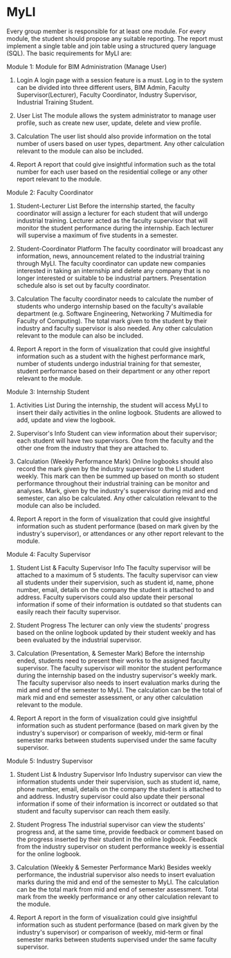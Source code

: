 # MyLI

Every group member is responsible for at least one module. For every module, the student 
should propose any suitable reporting. The report must implement a single table and join 
table using a structured query language (SQL). The basic requirements for MyLI are: 
 
Module 1: Module for BIM Administration (Manage User) 
1. Login
A login page with a session feature is a must. Log in to the system can be divided into three 
different users, BIM Admin, Faculty Supervisor(Lecturer), Faculty Coordinator, Industry 
Supervisor, Industrial Training Student.

2. User List
The module allows the system administrator to manage user profile, such as create new 
user, update, delete and view profile. 

3. Calculation
The user list should also provide information on the total number of users based on user 
types, department. Any other calculation relevant to the module can also be included. 

4. Report
A report that could give insightful information such as the total number for each user 
based on the residential college or any other report relevant to the module.

Module 2: Faculty Coordinator
 
1. Student-Lecturer List
Before the internship started, the faculty coordinator will assign a lecturer for each 
student that will undergo industrial training. Lecturer acted as the faculty supervisor that 
will monitor the student performance during the internship. Each lecturer will supervise 
a maximum of five students in a semester.

3. Student-Coordinator Platform
The faculty coordinator will broadcast any information, news, announcement related to 
the industrial training through MyLI. The faculty coordinator can update new companies 
interested in taking an internship and delete any company that is no longer interested or 
suitable to be industrial partners. Presentation schedule also is set out by faculty 
coordinator.

4. Calculation
The faculty coordinator needs to calculate the number of students who undergo 
internship based on the faculty's available department (e.g. Software Engineering, 
Networking 7 Multimedia for Faculty of Computing). The total mark given to the 
student by their industry and faculty supervisor is also needed. Any other calculation 
relevant to the module can also be included.

6. Report
A report in the form of visualization that could give insightful information such as a 
student with the highest performance mark, number of students undergo industrial 
training for that semester, student performance based on their department or any other 
report relevant to the module.

Module 3: Internship Student
 
 1. Activities List
During the internship, the student will access MyLI to insert their daily activities in the 
online logbook. Students are allowed to add, update and view the logbook.

2. Supervisor's Info
Student can view information about their supervisor; each student will have two 
supervisors. One from the faculty and the other one from the industry that they are 
attached to.
 
3. Calculation (Weekly Performance Mark)
Online logbooks should also record the mark given by the industry supervisor to the LI 
student weekly. This mark can then be summed up based on month so student 
performance throughout their industrial training can be monitor and analyses. Mark, 
given by the industry's supervisor during mid and end semester, can also be calculated. 
Any other calculation relevant to the module can also be included.

5. Report
A report in the form of visualization that could give insightful information such as 
student performance (based on mark given by the industry's supervisor), or attendances 
or any other report relevant to the module.

Module 4: Faculty Supervisor

1. Student List & Faculty Supervisor Info
The faculty supervisor will be attached to a maximum of 5 students. The faculty 
supervisor can view all students under their supervision, such as student id, name, phone 
number, email, details on the company the student is attached to and address. Faculty 
supervisors could also update their personal information if some of their information is 
outdated so that students can easily reach their faculty supervisor.

2. Student Progress
The lecturer can only view the students' progress based on the online logbook updated 
by their student weekly and has been evaluated by the industrial supervisor.

3. Calculation (Presentation, & Semester Mark)
Before the internship ended, students need to present their works to the assigned faculty 
supervisor. The faculty supervisor will monitor the student performance during the 
internship based on the industry supervisor's weekly mark. The faculty supervisor also 
needs to insert evaluation marks during the mid and end of the semester to MyLI. The 
calculation can be the total of mark mid and end semester assessment, or any other 
calculation relevant to the module.

5. Report 
A report in the form of visualization could give insightful information such as student 
performance (based on mark given by the industry's supervisor) or comparison of 
weekly, mid-term or final semester marks between students supervised under the same 
faculty supervisor.

Module 5: Industry Supervisor

1. Student List & Industry Supervisor Info 
Industry supervisor can view the information students under their supervision, such as 
student id, name, phone number, email, details on the company the student is attached 
to and address. Industry supervisor could also update their personal information if some 
of their information is incorrect or outdated so that student and faculty supervisor can 
reach them easily.

2. Student Progress 
The industrial supervisor can view the students' progress and, at the same time, provide 
feedback or comment based on the progress inserted by their student in the online 
logbook. Feedback from the industry supervisor on student performance weekly is 
essential for the online logbook.
 
3. Calculation (Weekly & Semester Performance Mark)
Besides weekly performance, the industrial supervisor also needs to insert evaluation 
marks during the mid and end of the semester to MyLI. The calculation can be the total 
mark from mid and end of semester assessment. Total mark from the weekly 
performance or any other calculation relevant to the module.

4. Report 
A report in the form of visualization could give insightful information such as student 
performance (based on mark given by the industry's supervisor) or comparison of 
weekly, mid-term or final semester marks between students supervised under the same 
faculty supervisor. 
